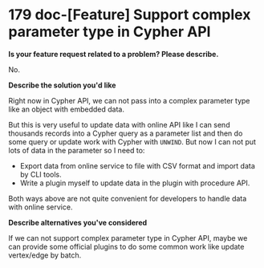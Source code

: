# 179 doc-[Feature] Support complex parameter type in Cypher API
**Is your feature request related to a problem? Please describe.**

No.

**Describe the solution you'd like**

Right now in Cypher API, we can not pass into a complex parameter type like an object with embedded data.

But this is very useful to update data with online API like I can send thousands records into a Cypher query as a parameter list and then do some query or update work with Cypher with `UNWIND`. But now I can not put lots of data in the parameter so I need to:

- Export data from online service to file with CSV format and import data by CLI tools.
- Write a plugin myself to update data in the plugin with procedure API.

Both ways above are not quite convenient for developers to handle data with online service.

**Describe alternatives you've considered**

If we can not support complex parameter type in Cypher API, maybe we can provide some official plugins to do some common work like update vertex/edge by batch.